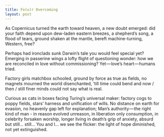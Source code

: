 ```yaml
---
title: Fo(u)r Overcoming
layout: post
---
```

As Copernicus turned the earth 
toward heaven, a new doubt 
emerged: did your faith depend 
upon dew-laden eastern breezes,
a shepherd’s song, a flood of tears,
ground shaken at the mantle, bereft
machine-turning, Western, free?

Perhaps had ironclads sunk Darwin’s tale
you would feel special yet?
Emerging in passerine wings
a lofty flight of questioning 
wonder: how we are reconciled
in love without commissioning?
Yet — love’s heart — humans tried.

Factory girls matchbox schooled,
ground by force as true as fields,
no magnets mourned the world disenchanted,
‘till time could bend and now / then / still
finer minds could not say
what is real.

Curious as cats in boxes facing
Turing’s universal maker:
factory cogs to poppy fields,
stars’ harness and unification of wills.
No distance on earth for evasion,
no heavenly gap left for explanation;
Man’s authority — the right kind of man -
in reason evolved unreason,
in liberation only consumption,
in celebrity forsaken worship,
longer living in death’s grip of
anxiety, absurd but still…
still… You and I…
we see the flicker:
the light of hope
diminished, not yet
extinguished.